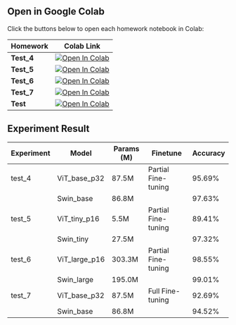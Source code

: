 
## Open in Google Colab

Click the buttons below to open each homework notebook in Colab:

| Homework | Colab Link |
|----------|------------|
| **Test_4**  | [![Open In Colab](https://colab.research.google.com/assets/colab-badge.svg)](https://colab.research.google.com/github/kiwiiiiiiiiO/RNN-Transformer/blob/main/HW4/ViT_SWIN_test_4.ipynb) |
| **Test_5**  | [![Open In Colab](https://colab.research.google.com/assets/colab-badge.svg)](https://colab.research.google.com/github/kiwiiiiiiiiO/RNN-Transformer/blob/main/HW4/ViT_SWIN_test_5.ipynb) |
| **Test_6**  | [![Open In Colab](https://colab.research.google.com/assets/colab-badge.svg)](https://colab.research.google.com/github/kiwiiiiiiiiO/RNN-Transformer/blob/main/HW4/ViT_SWIN_test_6.ipynb) |
| **Test_7**  | [![Open In Colab](https://colab.research.google.com/assets/colab-badge.svg)](https://colab.research.google.com/github/kiwiiiiiiiiO/RNN-Transformer/blob/main/HW4/ViT_SWIN_test_7.ipynb) |
| **Test**  | [![Open In Colab](https://colab.research.google.com/assets/colab-badge.svg)](https://colab.research.google.com/github/kiwiiiiiiiiO/RNN-Transformer/blob/main/HW4/VIT_Swin_test.ipynb) |


## Experiment Result


| Experiment | Model         | Params (M) | Finetune            | Accuracy |
|------------|---------------|------------|----------------------|----------|
| test_4     | ViT_base_p32  | 87.5M      | Partial Fine-tuning | 95.69%   |
|            | Swin_base     | 86.8M      |                      | 97.63%   |
| test_5     | ViT_tiny_p16  | 5.5M       | Partial Fine-tuning | 89.41%   |
|            | Swin_tiny     | 27.5M      |                      | 97.32%   |
| test_6     | ViT_large_p16 | 303.3M     | Partial Fine-tuning | 98.55%   |
|            | Swin_large    | 195.0M     |                      | 99.01%   |
| test_7     | ViT_base_p32  | 87.5M      | Full Fine-tuning    | 92.69%   |
|            | Swin_base     | 86.8M      |                      | 94.52%   |

